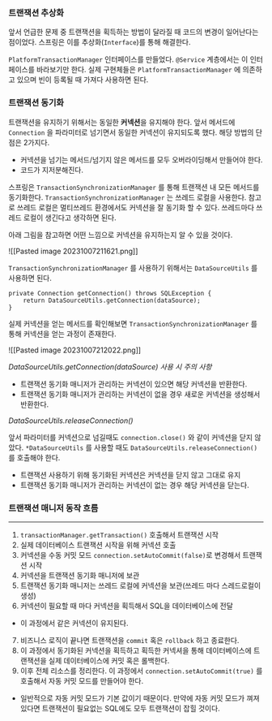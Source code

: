 
### 트랜잭션 추상화

앞서 언급한 문제 중 트랜잭션을 획득하는 방법이 달라질 때 코드의 변경이 일어난다는 점이었다. 스프링은 이를 추상화(`Interface`)를 통해 해결한다.

`PlatformTransactionManager` 인터페이스를 만들었다. `@Service` 계층에서는 이 인터페이스를 바라보기만 한다. 실제 구현체들은 `PlatformTransactionManager` 에 의존하고 있으며 빈이 등록될 때 가져다 사용하면 된다.


### 트랜잭션 동기화

트랜잭션을 유지하기 위해서는 동일한 **커넥션**을 유지해야 한다. 앞서 메서드에 `Connection` 을 파라미터로 넘기면서 동일한 커넥션이 유지되도록 했다. 해당 방법의 단점은 2가지다.

- 커넥션을 넘기는 메서드/넘기지 않은 메서드를 모두 오버라이딩해서 만들어야 한다.
- 코드가 지저분해진다.

스프링은 `TransactionSynchronizationManager` 를 통해 트랜잭션 내 모든 메서드를 동기화한다. `TransactionSynchronizationManager` 는 쓰레드 로컬을 사용한다. 참고로 쓰레드 로컬은 멀티쓰레드 환경에서도 커넥션을 잘 동기화 할 수 있다. 쓰레드마다 쓰레드 로컬이 생긴다고 생각하면 된다.

아래 그림을 참고하면 어떤 느낌으로 커넥션을 유지하는지 알 수 있을 것이다.

![[Pasted image 20231007211621.png]]


`TransactionSynchronizationManager` 를 사용하기 위해서는 `DataSourceUtils` 를 사용하면 된다.

```
private Connection getConnection() throws SQLException {    
    return DataSourceUtils.getConnection(dataSource);   
}
```

실제 커넥션을 얻는 메서드를 확인해보면 `TransactionSynchronizationManager` 를 통해 커넥션을 얻는 과정이 존재한다.

![[Pasted image 20231007212022.png]]



*DataSourceUtils.getConnection(dataSource) 사용 시 주의 사항*

- 트랜잭션 동기화 매니저가 관리하는 커넥션이 있으면 해당 커넥션을 반환한다.
- 트랜잭션 동기화 매니저가 관리하는 커넥션이 없을 경우 새로운 커넥션을 생성해서 반환한다.


*DataSourceUtils.releaseConnection()*

앞서 파라미터를 커넥션으로 넘길때도 `connection.close()` 와 같이 커넥션을 닫지 않았다. `*DataSourceUtils` 를 사용할 때도 `DataSourceUtils.releaseConnection()` 를 호출해야 한다.

- 트랜잭션 사용하기 위해 동기화된 커넥션은 커넥션을 닫지 않고 그대로 유지
- 트랜잭션 동기화 매니저가 관리하는 커넥션이 없는 경우 해당 커넥션을 닫는다.



### 트랜잭션 매니저 동작 흐름
---

1. `transactionManager.getTransaction()` 호출해서 트랜잭션 시작
2.  실제 데이터베이스 트랜잭션 시작을 위해 커넥션 호출
3.  커넥션을 수동 커밋 모드 `connection.setAutoCommit(false)`로 변경해서 트랜잭션 시작
4. 커넥션을 트랜잭션 동기화 매니저에 보관
5. 트랜잭션 동기화 매니저는 쓰레드 로컬에 커넥션을 보관(쓰레드 마다 스레드로컬이 생성)
6. 커넥션이 필요할 때 마다 커넥션을 획득해서 SQL을 데이터베이스에 전달
 - 이 과정에서 같은 커넥션이 유지된다.
7. 비즈니스 로직이 끝나면 트랜잭션을 `commit` 혹은 `rollback` 하고 종료한다.
8. 이 과정에서 동기화된 커넥션을 획득하고 획득한 커넥셔을 통해 데이터베이스에 트랜잭션을 실제 데이터베이스에 커밋 혹은 롤백한다.
9. 이후 전체 리소스를 정리한다. 이 과정에서 `connection.setAutoCommit(true)` 를 호출해서 자동 커밋 모드를 만들어야 한다. 
- 일반적으로 자동 커밋 모드가 기본 값이기 때문이다. 만약에 자동 커밋 모드가 껴져있다면 트랜잭션이 필요없는 SQL에도 모두 트랜잭션이 잡힐 것이다.


